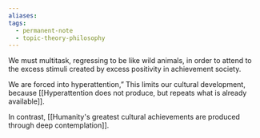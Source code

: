```yaml
---
aliases: 
tags:
  - permanent-note
  - topic-theory-philosophy
---
```

We must multitask, regressing to be like wild animals, in order to attend to the excess stimuli created by excess positivity in achievement society.

We are forced into hyperattention,” This limits our cultural development, because [[Hyperattention does not produce, but repeats what is already available]].

In contrast, [[Humanity's greatest cultural achievements are produced through deep contemplation]].